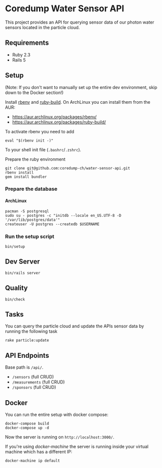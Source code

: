 # Coredump Water Sensor API

This project provides an API for querying sensor data of our
photon water sensors located in the particle cloud.

## Requirements

* Ruby 2.3
* Rails 5

## Setup

(Note: If you don't want to manually set up the entire dev environment, skip
down to the Docker section!)

Install [rbenv](https://github.com/rbenv/rbenv) and
[ruby-build](https://github.com/rbenv/ruby-build). On ArchLinux you can install
them from the AUR:

 * https://aur.archlinux.org/packages/rbenv/
 * https://aur.archlinux.org/packages/ruby-build/

To activate rbenv you need to add

    eval "$(rbenv init -)"

To your shell init file (`.bashrc`/`.zshrc`).

Prepare the ruby environment

    git clone git@github.com:coredump-ch/water-sensor-api.git
    rbenv install
    gem install bundler

### Prepare the database

#### ArchLinux

    pacman -S postgresql
    sudo su - postgres -c "initdb --locale en_US.UTF-8 -D '/var/lib/postgres/data'"
    createuser -U postgres --createdb $USERNAME

### Run the setup script

    bin/setup

## Dev Server

    bin/rails server

## Quality

    bin/check

## Tasks

You can query the particle cloud and update the APIs sensor data by running
the following task

    rake particle:update

## API Endpoints

Base path is `/api/`.

- `/sensors` (full CRUD)
- `/measurements` (full CRUD)
- `/sponsors` (full CRUD)

## Docker

You can run the entire setup with docker compose:

    docker-compose build
    docker-compose up -d

Now the server is running on `http://localhost:3000/`.

If you're using *docker-machine* the server is running inside your virtual
machine which has a different IP:

    docker-machine ip default

